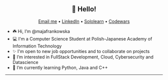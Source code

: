 <h2 align="center">👋 Hello!</h2>
<p align="center">
  <a href="mailto:majafrankowskawork@gmail.com">Email me</a> •
  <a href="https://www.linkedin.com/in/majafrankowska/">LinkedIn</a> •
  <a href="https://www.sololearn.com/profile/9348645">Sololearn</a> •
    <a href="https://www.codewars.com/users/majafrankowska">Codewars</a> 
</p>



- ☘️ Hi, I’m @majafrankowska
- 💻 I'm a Computer Science Student at Polish-Japanese Academy of Information Technology
- ✨ I'm open to new job opportunities and to collaborate on projects
- 👀 I’m interested in FullStack Development, Cloud, Cybersecurity and Datascience
- 🧠 I’m currently learning Python, Java and C++


-------


<!---
majafrankowska/majafrankowska is a ✨ special ✨ repository because its `README.md` (this file) appears on your GitHub profile.
You can click the Preview link to take a look at your changes.
--->
